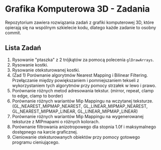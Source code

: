 # Grafika Komputerowa 3D - Zadania

Repozytorium zawiera rozwiązania zadań z grafiki komputerowej 3D, które opierają się na wspólnym szkielecie kodu, dlatego każde zadanie to osobny commit.

## Lista Zadań
1. Rysowanie "ptaszka" z 2 trójkątów za pomocą polecenia ```glDrawArrays```.
2. Rysowanie kostki.
3. Rysowanie oteksturowanej kostki.
4. (Zad 1) Porównanie algorytmów Nearest Mapping i Bilinear Filtering. Przełączanie między powiększaniem i pomniejszaniem tekseli z wykorzystaniem tych algorytmów przy pomocy strzałek w lewo i prawo.
5. Porównanie różnych metod adresowania tekstur. (mirror, repeat, clamp to edge, clamp to border)
6. Porównanie różnych wariantów Mip Mappingu na wczytanej teksturze. (GL_NEAREST_MIPMAP_NEAREST, GL_LINEAR_MIPMAP_NEAREST, GL_NEAREST_MIPMAP_LINEAR, GL_LINEAR_MIPMAP_LINEAR)
7. Porównanie różnych wariantów Mip Mappingu na wygenerowanej teksturze z MIPmapami o różnych kolorach.
8. Porównanie filtrowania anizotropowego dla stopnia 1.0f i maksymalnego dostępnego na karcie graficznej.
9. Cieniowanie oteksturowanych obiektów przy pomocy gotowego programu cieniującego.

